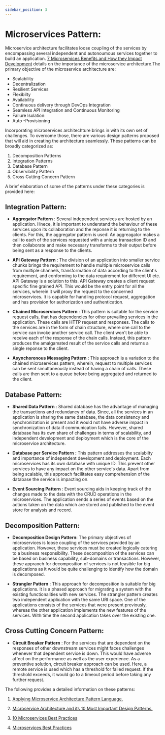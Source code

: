 ```yaml
---
sidebar_position: 3
---
```

# Microservices Pattern:

Microservice architecture facilitates loose coupling of the services by encompassing several independent and autonoumous services together to build an application. [7 Microservices Benefits and How they Impact Development](https://www.capitalone.com/tech/software-engineering/10-microservices-best-practices/) details on the importance of the microservice architecture.The primary objective of the microservice architecture are:

* Scalability
* Decentralization
* Resilient Services
* Flexibilty
* Availability
* Continuous delivery through DevOps Integration
* Seamless API Integration and Continuous Monitoring
* Failure Isolation
* Auto -Provisioning

Incorporating microservices architechture brings in with its own set of challenges. To overcome those, there are various design patterns proposed that will aid in creating the architecture seamlessly. These patterns can be broadly categorized as:

1. Decomposition Patterns
2. Integration Patterns
3. Database Pattern 
4. Observibility Pattern
5. Cross Cutting Concern Pattern

A brief elaboration of some of the patterns under these categories is provided here:

## Integration Pattern:

* **Aggregator Pattern** : Several independent services are hosted by an application. Hnece, it is important to understand the behaviour of these services upon its collaboration and the reponse it is returning to the clients. For this, the aggregator pattern is used. An aggreagator makes a call to each of the services requested with a unique transaction ID and then collaborate and make necessary transforms to their output before being sent as a response to the clients.

* **API Gateway Pattern** : The division of an application into smaller service chunks brings the requirement to handle multiple microservice calls from multiple channels, transformation of data according to the client's requirement, and conforming to the data requirement for different UI etc. API Gateway is a solution to this. API Gateway creates a client request specific fine grained API. This would be the entry point for all the services, wherein it will proxy the request to the concerned microservices. It is capable for handling protocol request, aggregation and has provision for authorization and authentication.

* **Chained Microservices Pattern** : This pattern is suitable for the service request calls, that has dependencies for other prevailing services in the application. These calls are HTTP request and responses. The calls to the services are in the form of chain structure, where one call to the service can invoke another service call. The client won't be able to receive each of the response of the chain calls. Instead, this pattern produces the amalgamated result of the service calls and returns a single reponse to the client.

* **Asynchoronous Messaging Pattern** : This approach is a variation to the chained microservices pattern, wherein, request to multiple services can be sent simultaneously instead of having a chain of calls. These calls are then sent to a queue before being aggregated and returned to the client.

## Database Pattern:

* **Shared Data Pattern** : Shared database has the advantage of managing the transactions and redundancy of data. Since, all the services in an application is sharing the same database, the data consistency and synchronization is present and it would not have adverse impact in synchronization of data if communication fails. However, shared database has its own share of challenges in terms of scalability, and independent development and deployment which is the core of the microservice architecture.

* **Database per Service Pattern** : This pattern addresses the scalabilty and importance of independent development and deployment. Each microservices has its own database with unique ID. This prevent other services to have any impact on the other service's data. Apart from being scalable, this approach facilitates easy comprehension of the database the service is impacting on. 

* **Event Sourcing Pattern** : Event sourcing aids in keeping track of the changes made to the data with the CRUD operations in  the microservices. The application sends a series of events based on the actions taken on the data which are stored and published to the event store for analysis and record.

## Decomposition Pattern:

* **Decomposition Design Pattern**: The primary objectives of microservices is loose coupling of the services provided by an application. However, these services must be created logically catering to a business responsibility. These decomposition of the services can be based on business capability, sub-domains or transactions. However, these appraoch for decomposition of services is not feasible for big applications as it would be quite challenging to identify how the domain is decomposed.

* **Strangler Pattern** : This approach for decomposition is suitable for big applications. It is a phased  approach for migrating a system with the existing functionalities with new services. The strangler pattern  creates two independent application with the same URI space. One of the applications consists of the services that were present previously, whereas the other application implements the new features of the services. With time the second application takes over the existing one. 

## Cross Cutting Concern Pattern:

* **Circuit Breaker Pattern** : For the services that are dependent on the responses of other downstream services might faces challenges whenever that dependent service is down. This would have adverse affect on the performance as well as the user experience. As a preventive solution, circuit breaker approach can be used. Here, a remote service is used which has a threshold for failed request. If the threshold exceeds, it would go to a timeout period before taking any further request.

The following provides a detailed information on these patterns:

1. [Applying Microservice Architecture Pattern Language. ](https://microservices.io/articles/applying.html) 

2. [Microservice Architecture and its 10 Most Important Design Patterns.](https://towardsdatascience.com/microservice-architecture-and-its-10-most-important-design-patterns-824952d7fa41)

3. [10 Microservices Best Practices](https://www.devteam.space/blog/10-best-practices-for-building-a-microservice-architecture/)

4. [Microservices Best Practices](https://www.capitalone.com/tech/software-engineering/10-microservices-best-practices/)




